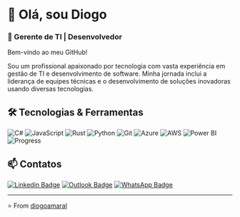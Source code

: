 # 👋 Olá, sou Diogo

### 🚀 Gerente de TI | Desenvolvedor

Bem-vindo ao meu GitHub! 

Sou um profissional apaixonado por tecnologia com vasta experiência em gestão de TI e desenvolvimento de software. Minha jornada inclui a liderança de equipes técnicas e o desenvolvimento de soluções inovadoras usando diversas tecnologias.


## 🛠️ Tecnologias & Ferramentas

![C#](https://img.shields.io/badge/-C%23-239120?style=flat-square&logo=c-sharp&logoColor=white)
![JavaScript](https://img.shields.io/badge/-JavaScript-F7DF1E?style=flat-square&logo=javascript&logoColor=black)
![Rust](https://img.shields.io/badge/-Rust-000000?style=flat-square&logo=rust&logoColor=white)
![Python](https://img.shields.io/badge/-Python-3776AB?style=flat-square&logo=python&logoColor=white)
![Git](https://img.shields.io/badge/-Git-F05032?style=flat-square&logo=git&logoColor=white)
![Azure](https://img.shields.io/badge/-Azure-0089D6?style=flat-square&logo=microsoft-azure&logoColor=white)
![AWS](https://img.shields.io/badge/-AWS-232F3E?style=flat-square&logo=amazon-aws&logoColor=white)
![Power BI](https://img.shields.io/badge/-Power%20BI-F2C811?style=flat-square&logo=power-bi&logoColor=black)
![Progress](https://img.shields.io/badge/-Progress%204GL-5CE500?style=flat-square&logo=progress&logoColor=white)

## 📫 Contatos

[![Linkedin Badge](https://img.shields.io/badge/-LinkedIn-blue?style=flat-square&logo=Linkedin&logoColor=white&link=https://www.linkedin.com/in/diogocezaramaral/)](https://www.linkedin.com/in/diogocezaramaral/)
[![Outlook Badge](https://img.shields.io/badge/-Outlook-0078D4?style=flat-square&logo=microsoft-outlook&logoColor=white&link=mailto:diogo.amaral@outlook.com)](mailto:diogo.amaral@outlook.com)
[![WhatsApp Badge](https://img.shields.io/badge/-WhatsApp-25D366?style=flat-square&logo=whatsapp&logoColor=white&link=https://wa.me/+5542991379069)](https://wa.me/+5542991379069)

---

⭐️ From [diogoamaral](https://github.com/diogoamaral)
